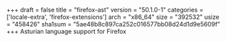 +++
draft = false
title = "firefox-ast"
version = "50.1.0-1"
categories = ['locale-extra', 'firefox-extensions']
arch = "x86_64"
size = "392532"
usize = "458426"
sha1sum = "5ae48b8c897ca252c016577bb08d24d1d9e5609f"
+++
Asturian language support for Firefox